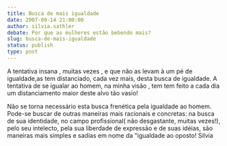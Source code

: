 ```yaml
---
title: Busca de mais igualdade 
date: 2007-09-14 21:00:00
author: silvia.sathler
debate: Por que as mulheres estão bebendo mais?
slug: busca-de-mais-igualdade
status: publish 
type: post
---
```


A tentativa insana , muitas vezes , e que não as levam à um pé de igualdade,as tem distanciado, cada vez mais, desta busca de igualdade. A tentativa de se igualar ao homem, na minha visão , tem tem feito a cada dia um distanciamento maior deste alvo tão vasio!   

 Não se torna necessário esta busca frenética pela igualdade ao homem. Pode-se buscar de outras maneiras mais racionais e concretas: na busca de sua identidade, no campo profissional( não desgastante, muitas vezes!), pelo seu intelecto, pela sua liberdade de expressão e de suas idéias, são maneiras mais simples e sadias em nome da "igualdade ao oposto! Silvia
